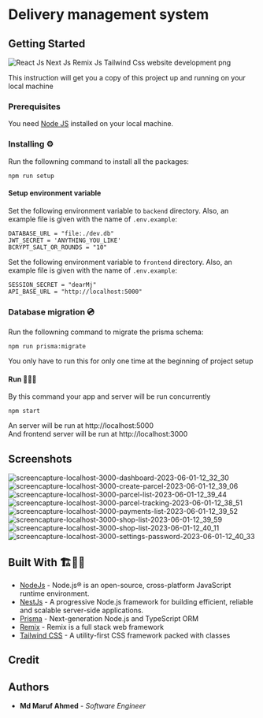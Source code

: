 # Delivery management system

<!-- ### [Demo](https://basic-express-authentication.herokuapp.com/) -->


## Getting Started
![React Js Next Js Remix Js Tailwind Css website development png](https://github.com/maruffahmed/Delivery-management-system/assets/39343312/ebec87ff-2595-4863-8146-0985301ca262)



This instruction will get you a copy of this project up and running on your local machine

### Prerequisites

You need [Node JS](https://nodejs.org) installed on your local machine.

### Installing ⚙️

Run the followning command to install all the packages:

```
npm run setup
```

#### Setup environment variable

Set the following environment variable to `backend` directory. Also, an example file is given with the name of `.env.example`:

```
DATABASE_URL = "file:./dev.db"
JWT_SECRET = 'ANYTHING_YOU_LIKE'
BCRYPT_SALT_OR_ROUNDS = "10"
```

Set the following environment variable to `frontend` directory. Also, an example file is given with the name of `.env.example`:

```
SESSION_SECRET = "dearMj"
API_BASE_URL = "http://localhost:5000"
```

### Database migration 💿

Run the followning command to migrate the prisma schema:

```
npm run prisma:migrate
```

You only have to run this for only one time at the beginning of project setup

#### Run 🏃🏻‍♂️

By this command your app and server will be run concurrently

```
npm start
```

An server will be run at http://localhost:5000 <br/>
And frontend server will be run at http://localhost:3000

## Screenshots
![screencapture-localhost-3000-dashboard-2023-06-01-12_32_30](https://github.com/maruffahmed/Delivery-management-system/assets/39343312/ccfabd6d-d373-48a7-be38-f972f5b87f55)
![screencapture-localhost-3000-create-parcel-2023-06-01-12_39_06](https://github.com/maruffahmed/Delivery-management-system/assets/39343312/7f66aaac-773e-4119-94fe-1678f8eba033)
![screencapture-localhost-3000-parcel-list-2023-06-01-12_39_44](https://github.com/maruffahmed/Delivery-management-system/assets/39343312/00bea019-8104-4ded-aa21-64e77a98c8cb)
![screencapture-localhost-3000-parcel-tracking-2023-06-01-12_38_51](https://github.com/maruffahmed/Delivery-management-system/assets/39343312/7aef905c-c465-4485-9f31-ed575910e101)
![screencapture-localhost-3000-payments-list-2023-06-01-12_39_52](https://github.com/maruffahmed/Delivery-management-system/assets/39343312/3c69f6cc-7e6d-4cf0-a806-4922c6da8b7d)
![screencapture-localhost-3000-shop-list-2023-06-01-12_39_59](https://github.com/maruffahmed/Delivery-management-system/assets/39343312/13e29ab3-26f4-4d2a-977b-b5af724d3752)
![screencapture-localhost-3000-shop-list-2023-06-01-12_40_11](https://github.com/maruffahmed/Delivery-management-system/assets/39343312/442cd9fb-8558-44ff-8013-1388e32f8584)
![screencapture-localhost-3000-settings-password-2023-06-01-12_40_33](https://github.com/maruffahmed/Delivery-management-system/assets/39343312/a1017fd5-d649-4c92-92fb-cbde1d49090c)


## Built With 🏗️👷🏻

-   [NodeJs](https://nodejs.org/en/) - Node.js® is an open-source, cross-platform JavaScript runtime environment.
-   [NestJs](https://nestjs.com/) - A progressive Node.js framework for building efficient, reliable and scalable server-side applications.
-   [Prisma](https://nestjs.com/) - Next-generation Node.js and TypeScript ORM
-   [Remix](https://remix.run/) - Remix is a full stack web framework
-   [Tailwind CSS](https://tailwindcss.com/) - A utility-first CSS framework packed with classes

## Credit

## Authors

-   **Md Maruf Ahmed** - _Software Engineer_
